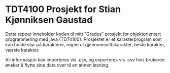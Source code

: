 # TDT4100 Prosjekt for Stian Kjønniksen Gaustad

Dette repoet inneholder koden til mitt "Grades" prosjekt for objektorientert programmering med java (TDT4100).
Prosjektet er et karakterprogram som kan holde styr på karakterer, regne ut gjennomsnittskarakter, beste karakter, værste karakter. 

All informasjon kan importeres vis .csv, og exporteres vis .csv hvis brukeren ønsker å flytte sine data over til en annen løsning.